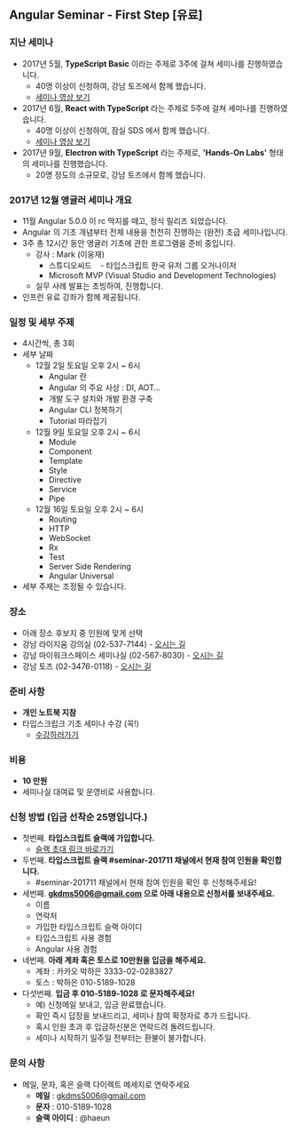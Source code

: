 ## Angular Seminar - First Step [유료]

### 지난 세미나
- 2017년 5월, **TypeScript Basic** 이라는 주제로 3주에 걸쳐 세미나를 진행하였습니다.
  - 40명 이상이 신청하여, 강남 토즈에서 함께 했습니다.
  - [세미나 영상 보기](https://www.inflearn.com/course/%ED%83%80%EC%9E%85%EC%8A%A4%ED%81%AC%EB%A6%BD%ED%8A%B8-%EC%BD%94%EB%A6%AC%EC%95%84-1705-%EA%B8%B0%EC%B4%88-%EC%84%B8%EB%AF%B8%EB%82%98/)
- 2017년 6월, **React with TypeScript** 라는 주제로 5주에 걸쳐 세미나를 진행하였습니다.
  - 40명 이상이 신청하여, 잠실 SDS 에서 함께 했습니다.
  - [세미나 영상 보기](https://www.inflearn.com/course/react-with-typescript/)
- 2017년 9월, **Electron with TypeScript** 라는 주제로, **'Hands-On Labs'** 형태의 세미나를 진행했습니다.
  - 20명 정도의 소규모로, 강남 토즈에서 함께 했습니다.

### 2017년 12월 앵귤러 세미나 개요
- 11월 Angular 5.0.0 이 rc 딱지를 떼고, 정식 릴리즈 되었습니다.
- Angular 의 기초 개념부터 전체 내용을 천천히 진행하는 (완전) 초급 세미나입니다.
- 3주 총 12시간 동안 앵귤러 기초에 관한 프로그램을 준비 중입니다.
  - 강사 : Mark (이웅재)
    - 스튜디오씨드
    - 타입스크립트 한국 유저 그룹 오거나이저
    - Microsoft MVP (Visual Studio and Development Technologies)
  - 실무 사례 발표는 초빙하여, 진행합니다.
- 인프런 유료 강좌가 함께 제공됩니다.

### 일정 및 세부 주제
- 4시간씩, 총 3회
- 세부 날짜
  - 12월 2일 토요일 오후 2시 ~ 6시
    - Angular 란
    - Angular 의 주요 사상 : DI, AOT...
    - 개발 도구 설치와 개발 환경 구축
    - Angular CLI 정복하기
    - Tutorial 따라잡기
  - 12월 9일 토요일 오후 2시 ~ 6시
    - Module
    - Component
    - Template
    - Style
    - Directive
    - Service
    - Pipe
  - 12월 16일 토요일 오후 2시 ~ 6시
    - Routing
    - HTTP
    - WebSocket
    - Rx
    - Test
    - Server Side Rendering
    - Angular Universal
- 세부 주제는 조정될 수 있습니다.

### 장소
- 아래 장소 후보지 중 인원에 맞게 선택
- 강남 라이지움 강의실 (02-537-7144) - [오시는 길](https://www.lyzeum.com/company/location.asp)
- 강남 마이워크스페이스 세미나실 (02-567-8030) - [오시는 길](http://www.myworkspace.co.kr/)
- 강남 토즈 (02-3476-0118) - [오시는 길](http://www.toz.co.kr/branch/main/index.htm?id=10)

### 준비 사항
- **개인 노트북 지참**
- 타입스크립크 기초 세미나 수강 (꼭!)
  - [수강하러가기](https://www.inflearn.com/course/%ED%83%80%EC%9E%85%EC%8A%A4%ED%81%AC%EB%A6%BD%ED%8A%B8-%EC%BD%94%EB%A6%AC%EC%95%84-1705-%EA%B8%B0%EC%B4%88-%EC%84%B8%EB%AF%B8%EB%82%98/)

### 비용
- **10 만원**
- 세미나실 대여료 및 운영비로 사용합니다.

### 신청 방법 (입금 선착순 25명입니다.)
- 첫번째. **타입스크립트 슬랙에 가입합니다.**
  - [슬랙 초대 링크 바로가기](https://ts-korea.now.sh/)
- 두번째. **타입스크립트 슬랙 #seminar-201711 채널에서 현재 참여 인원을 확인합니다.**
  - #seminar-201711 채널에서 현재 참여 인원을 확인 후 신청해주세요!
- 세번째. **gkdms5006@gmail.com 으로 아래 내용으로 신청서를 보내주세요.**
  - 이름
  - 연락처
  - 가입한 타입스크립트 슬랙 아이디
  - 타입스크립트 사용 경험
  - Angular 사용 경험
- 네번째. **아래 계좌 혹은 토스로 10만원을 입금을 해주세요.**
  - 계좌 : 카카오 박하은 3333-02-0283827
  - 토스 : 박하은 010-5189-1028
- 다섯번째. **입금 후 010-5189-1028 로 문자해주세요!**
  - 예) 신청메일 보내고, 입금 완료했습니다.
  - 확인 즉시 답장을 보내드리고, 세미나 참여 확정자로 추가 드립니다.
  - 혹시 인원 초과 후 입금하신분은 연락드려 돌려드립니다.
  - 세미나 시작하기 일주일 전부터는 환불이 불가합니다.

### 문의 사항
- 메일, 문자, 혹은 슬랙 다이렉트 메세지로 연락주세요
  - **메일** : gkdms5006@gmail.com
  - **문자** : 010-5189-1028
  - **슬랙 아이디** : @haeun
